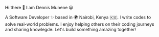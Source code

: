 Hi there 👋 I am Dennis Munene 😀
                              


A Software Developer ✨ based in 🌍 Nairobi, Kenya 🇰🇪.
I write codes to solve real-world problems. I enjoy helping others on their coding journeys and sharing knowlegde. Let's build something amazing together!

<!--
**Dennis-Munene/Dennis-Munene** is a ✨ _special_ ✨ repository because its `README.md` (this file) appears on your GitHub profile.

Here are some ideas to get you started:

- 🔭 I’m currently working on ...
- 🌱 I’m currently learning ...
- 👯 I’m looking to collaborate on ...
- 🤔 I’m looking for help with ...
- 💬 Ask me about ...
- 📫 How to reach me: ...
- 😄 Pronouns: ...
- ⚡ Fun fact: ...
-->
